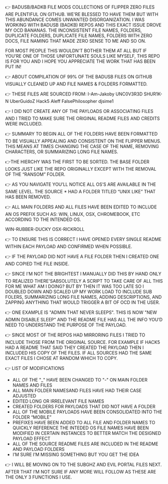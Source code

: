 👉 BADUSB/BADKB FILE MODS
COLLECTIONS OF FLIPPER ZERO FILES ARE PLENTIFUL ON GITHUB. WE’RE BLESSED TO HAVE THEM BUT WITH THIS ABUNDANCE COMES UNWANTED DISORGANIZATION. I WAS WORKING WITH BADUSB (BADKB) REPOS AND THIS EXACT ISSUE DROVE MY OCD BANANAS. THE INCONSISTENT FILE NAMES, FOLDERS, DUPLICATE FOLDERS, DUPLICATE FILE NAMES, FOLDERS WITH ZERO DOCS, FILE NAMING THAT MADE ZERO SENSE TO ME AND SO ON. 

FOR MOST PEOPLE THIS WOULDN'T BOTHER THEM AT ALL BUT IF YOU'RE ONE OF THOSE UNFORTUNATE SOULS LIKE MYSELF, THIS REPO IS FOR YOU AND I HOPE YOU APPRECIATE THE WORK THAT HAS BEEN PUT IN! 

👉 ABOUT
COMPILATION OF 99% OF THE BADUSB FILES ON GITHUB VISUALLY CLEANED UP AND FILE NAMES & FOLDERS FORMATTED.

👉 THESE FILES ARE SOURCED FROM: 
I-Am-Jakoby
UNC0V3R3D
SHUR1K-N
UberGuidoZ
Hack5 
Aleff 
FalsePhilosopher 
djsime1

👉 I DID NOT CREATE ANY OF THE PAYLOADS OR ASSOCIATING FILES AND I TRIED TO MAKE SURE THE ORIGINAL README FILES AND CREDITS WERE INCLUDED. 

👉 SUMMARY
TO BEGIN ALL OF THE FOLDERS HAVE BEEN FORMATTED TO BE VISUALLY APPEALING AND CONSISTENT ON THE FLIPPER MENUS. THIS MEANS AT TIMES CHANGING THE CASE OF THE NAME, REMOVING CHARACTERS, OR SUMMARIZING LONG FILE NAMES. 

👉THE HIERCHY WAS THE FIRST TO BE SORTED. THE BASE FOLDER LOOKS JUST LIKE THE REPO ORIGINALLY EXCEPT WITH THE REMOVAL OF THE “RANSOM” FOLDER. 

👉 AS YOU NAVIGATE YOU’LL NOTICE ALL OS’S ARE AVAILABLE IN THE SAME LEVEL. THE SOURCE * HAD A FOLDER TITLED “UNIX LIKE” THAT HAS BEEN REMOVED. 

👉 ALL MAIN FOLDERS AND ALL FILES HAVE BEEN EDITED TO INCLUDE AN OS PREFIX SUCH AS: WIN, LINUX, OSX, CHROMEBOOK, ETC ACCORDING TO THE INTENDED OS. 

WIN-RUBBER-DUCKY
OSX-RICKROLL

👉 TO ENSURE THIS IS CORRECT I HAVE OPENED EVERY SINGLE README WITHIN EACH PAYLOAD AND CONFIRMED WHEN POSSIBLE. 

👉 IF THE PAYLOAD DID NOT HAVE A FILE FOLDER THEN I CREATED ONE AND COPIED THE FILE INSIDE. 

👉 SINCE I'M NOT THE BRIGHTEST I MANUALLY DID THIS BY HAND ONLY TO REALIZED THERE'SABSOLUTELY A SCRIPT TO TAKE CARE OF ALL THIS FOR ME WHAT AM I DOING? BUT BY THEN IT WAS TOO LATE SO I DOUBLED DOWN AND SCALED UP MY WORK LOAD TO INCLUDE SUB FOLERS, SUMMARIZING LONG FILE NAMES, ADDING DESCRIPTIONS, AND ZAPPING ANYTHING THAT WOULD TRIGGER A BIT OF OCD IN THE USER. 

👉 ONE EXAMPLE IS "ADMIN THAT NEVER SLEEPS". THIS IS NOW "NEW ADMIN DISABLE SLEEP" AND THE README FILE HAS ALL THE INFO YOU’D NEED TO UNDERSTAND THE PURPOSE OF THE PAYLOAD. 

👉 SINCE MOST OF THE REPOS HAD MIRRORING FILES I TRIED TO INCLUDE THOSE FROM THE ORIGINAL SOURCE. FOR EXAMPLE IF HACK5 HAD A README THAT SAID THEY CREATED THE PAYLOAD THEN I INCLUDED HIS COPY OF THE FILES. IF ALL SOURCES HAD THE SAME EXACT FILES I CHOSE AT RANDOM WHICH TO COPY. 

👉 LIST OF MODIFICATIONS
- ALL OF THE "_" HAVE BEEN CHANGED TO "-" ON MAIN FOLDER NAMES AND FILES
- ALL MAIN FOLDER NAMESAND FILES HAVE HAD THEIR CASE ADJUSTED 
- EDITED LONG OR IRRELEVANT FILE NAMES
- CREATED FOLDERS FOR PAYLOADS THAT DID NOT HAVE A FOLDER 
- ALL OF THE MOBILE PAYLOADS HAVE BEEN CONSOLIDATED INTO THE FOLDER “MOBILE”
- PREFIXES HAVE BEEN ADDED TO ALL FILE AND FOLDER NAMES TO QUICKLY REFERENCE THE INTEDED OS
FILE NAMES HAVE BEEN MODIFIED IN CERTAIN INSTANCES TO BETTER MATCH THE DESIGNED PAYLOAD EFFECT
- ALL OF THE SOURCE README FILES ARE INCLUDED IN THE README AND PAYLOAD FOLDERS
-  I’M SURE I’M MISSING SOMETHING BUT YOU GET THE IDEA 

👉 I WILL BE MOVING ON TO THE SUBGHZ AND EVIL PORTAL FILES NEXT. AFTER THAT I’M NOT SURE IF ANY MORE WILL FOLLOW AS THESE ARE THE ONLY 3 FUNCTIONS I USE.
